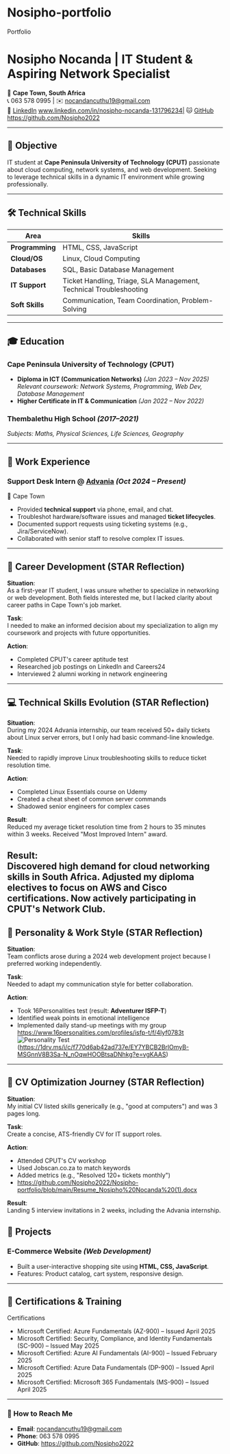 # Nosipho-portfolio
Portfolio
# Nosipho Nocanda | IT Student & Aspiring Network Specialist

📍 **Cape Town, South Africa**  
📞 063 578 0995 | ✉️ [nocandancuthu19@gmail.com](mailto:nocandancuthu19@gmail.com)  
🔗 [LinkedIn](#)  www.linkedin.com/in/nosipho-nocanda-131796234| 🐱 [GitHub](#)   https://github.com/Nosipho2022

---

## 🎯 Objective
IT student at **Cape Peninsula University of Technology (CPUT)** passionate about cloud computing, network systems, and web development. Seeking to leverage technical skills in a dynamic IT environment while growing professionally.

---

## 🛠️ Technical Skills
| **Area**         | **Skills**                                                                 |
|------------------|---------------------------------------------------------------------------|
| **Programming**  | HTML, CSS, JavaScript                                                     |
| **Cloud/OS**     | Linux, Cloud Computing                                                   |
| **Databases**    | SQL, Basic Database Management                                           |
| **IT Support**   | Ticket Handling, Triage, SLA Management, Technical Troubleshooting      |
| **Soft Skills**  | Communication, Team Coordination, Problem-Solving                        |

---

## 🎓 Education
### **Cape Peninsula University of Technology (CPUT)**
- **Diploma in ICT (Communication Networks)** *(Jan 2023 – Nov 2025)*  
  *Relevant coursework: Network Systems, Programming, Web Dev, Database Management*  
- **Higher Certificate in IT & Communication** *(Jan 2022 – Nov 2022)*  

### **Thembalethu High School** *(2017–2021)*  
*Subjects: Maths, Physical Sciences, Life Sciences, Geography*

---

## 💼 Work Experience
### **Support Desk Intern** @ [Advania](https://www.advania.com/) *(Oct 2024 – Present)*  
📍 Cape Town  
- Provided **technical support** via phone, email, and chat.  
- Troubleshot hardware/software issues and managed **ticket lifecycles**.  
- Documented support requests using ticketing systems (e.g., Jira/ServiceNow).  
- Collaborated with senior staff to resolve complex IT issues.  

---
## 🎯 Career Development (STAR Reflection)

**Situation**:  
As a first-year IT student, I was unsure whether to specialize in networking or web development. Both fields interested me, but I lacked clarity about career paths in Cape Town's job market.

**Task**:  
I needed to make an informed decision about my specialization to align my coursework and projects with future opportunities.

**Action**:  
- Completed CPUT's career aptitude test  
- Researched job postings on LinkedIn and Careers24  
- Interviewed 2 alumni working in network engineering  

---

## 💻 Technical Skills Evolution (STAR Reflection)

**Situation**:  
During my 2024 Advania internship, our team received 50+ daily tickets about Linux server errors, but I only had basic command-line knowledge.

**Task**:  
Needed to rapidly improve Linux troubleshooting skills to reduce ticket resolution time.

**Action**:  
- Completed Linux Essentials course on Udemy  
- Created a cheat sheet of common server commands  
- Shadowed senior engineers for complex cases  


**Result**:  
Reduced my average ticket resolution time from 2 hours to 35 minutes within 3 weeks. Received "Most Improved Intern" award.


**Result**:  
Discovered high demand for cloud networking skills in South Africa. Adjusted my diploma electives to focus on AWS and Cisco certifications. Now actively participating in CPUT's Network Club.
---
## 🧠 Personality & Work Style (STAR Reflection)

**Situation**:  
Team conflicts arose during a 2024 web development project because I preferred working independently.

**Task**:  
Needed to adapt my communication style for better collaboration.

**Action**:  
- Took 16Personalities test (result: **Adventurer ISFP-T**)  
- Identified weak points in emotional intelligence  
- Implemented daily stand-up meetings with my group  https://www.16personalities.com/profiles/isfp-t/f/4lyf0783t
![Personality Test](https://www.16personalities.com/profiles/isfp-t/f/4lyf0783t) (https://1drv.ms/i/c/f770d6ab42ad737e/EY7YBCB2BrlOmyB-MSGnnV8B3Sa-N_nOqwHOOBtsaDNhkg?e=vgKAAS)
---

## 📄 CV Optimization Journey (STAR Reflection)

**Situation**:  
My initial CV listed skills generically (e.g., "good at computers") and was 3 pages long.

**Task**:  
Create a concise, ATS-friendly CV for IT support roles.

**Action**:  
- Attended CPUT's CV workshop  
- Used Jobscan.co.za to match keywords  
- Added metrics (e.g., "Resolved 120+ tickets monthly")
- https://github.com/Nosipho2022/Nosipho-portfolio/blob/main/Resume_Nosipho%20Nocanda%20(1).docx 

**Result**:  
Landing 5 interview invitations in 2 weeks, including the Advania internship.



## 🌟 Projects
### **E-Commerce Website** *(Web Development)*  
- Built a user-interactive shopping site using **HTML, CSS, JavaScript**.  
- Features: Product catalog, cart system, responsive design.  

---

## 📜 Certifications & Training
Certifications
- Microsoft Certified: Azure Fundamentals (AZ-900) – Issued April 2025
- Microsoft Certified: Security, Compliance, and Identity Fundamentals (SC-900) – Issued May 2025
- Microsoft Certified: Azure AI Fundamentals (AI-900) – Issued February 2025
- Microsoft Certified: Azure Data Fundamentals (DP-900) – Issued April 2025
- Microsoft Certified: Microsoft 365 Fundamentals (MS-900) – Issued April 2025


---
 
  

### 🔗 How to Reach Me  
- **Email**: [nocandancuthu19@gmail.com](mailto:nocandancuthu19@gmail.com)  
- **Phone**: 063 578 0995  
- **GitHub**:  https://github.com/Nosipho2022
